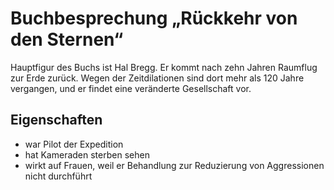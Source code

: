 # Buchbesprechung „Rückkehr von den Sternen“

Hauptfigur des Buchs ist Hal Bregg. Er kommt nach zehn Jahren Raumflug zur Erde zurück. Wegen der Zeitdilationen sind dort mehr als 120 Jahre vergangen, und er findet eine veränderte Gesellschaft vor. 

## Eigenschaften

* war Pilot der Expedition
* hat Kameraden sterben sehen
* wirkt auf Frauen, weil er Behandlung zur Reduzierung von Aggressionen nicht durchführt

